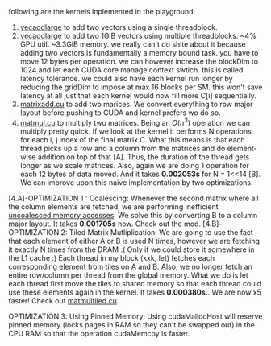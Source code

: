 following are the kernels inplemented in the playground:
1. [vecaddlarge](../playground/vecaddsingle.cu) to add two vectors using a single threadblock. 
2. [vecaddlarge](../playground/vecaddlarge.cu) to add two 1GiB vectors using multiple threadblocks. ~4% GPU util. ~3.3GiB memory. we really can't do shite about it because adding two vectors is fundamentally a memory bound task. you have to move 12 bytes per operation. we can however increase the blockDim to 1024 and let each CUDA core manage context swtich. this is called latency tolerance. we could also have each kernel run longer by reducing the gridDim to impose at max 16 blocks per SM. this won't save latency at all just that each kernel would now fill more C[i] sequentially.
3. [matrixadd.cu](../playground/matrixadd.cu) to add two marices. We convert everything to row major layout before pushing to CUDA and kernel prefers wo do so.
4. [matmul.cu](../playground/matmul.cu) to multiply two matrices. Being an $O(n^3)$ operation we can multiply pretty quick. If we look at the kernel it performs N operations for each i, j index of the final matrix C. What this means is that each thread picks up a row and a column from the matrices and do element-wise addition on top of that [A]. Thus, the duration of the thread gets longer as we scale matrices. Also, again we are doing 1 operation for each 12 bytes of data moved. And it takes **0.002053s** for N = 1<<14 [B]. We can improve upon this naive implementation by two optimizations.

[4.A]-OPTIMIZATION 1 : Coalescing: Whenever the second matrix where all the column elements are fetched, we are performing inefficient [uncoalesced memory accesses](https://youtu.be/XEOc4HCf_pQ?si=hANJ7Qw_RklEgM30&t=470). We solve this by converting B to a column major layout. It takes **0.001705s** now. Check out the mod. 
[4.B]-OPTIMIZATION 2: Tiled Matrix Mutliplication: We are going to use the fact that each element of either A or B is used N times, however we are fetching it exactly N times from the DRAM :( Only if we could store it somewhere in the L1 cache :) Each thread in my block (kxk, let) fetches each corresponding element from tiles on A and B. Also, we no longer fetch an entire row/column per thread from the global memory. What we do is let each thread first move the tiles to shared memory so that each thread could use these elements again in the kernel. It takes **0.000380s.**. We are now x5 faster! Check out [matmultiled.cu](../playground/matmultiled.cu).

OPTIMIZATION 3: Using Pinned Memory: Using cudaMallocHost will reserve pinned memory (locks pages in RAM so they can't be swapped out) in the CPU RAM so that the operation cudaMemcpy is faster.